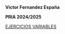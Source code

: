 **Victor Fernandez España**

**PRIA 2024/2025**



<!-- [APUNTES PYTHON]() -->

[EJERCICIOS VARIABLES](01-Variables/)